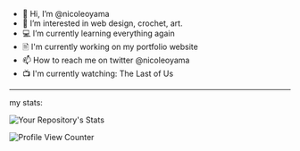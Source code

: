 - 👋 Hi, I’m @nicoleoyama
- 👀 I’m interested in web design, crochet, art.
- 💻 I’m currently learning everything again
- 🖹 I'm currently working on my portfolio website
- 📫 How to reach me on twitter @nicoleoyama
- 📺 I'm currently watching: The Last of Us

---

my stats:

![Your Repository's Stats](https://github-readme-stats.vercel.app/api/top-langs/?username=nicoleoyama&theme=white)

![Profile View Counter](https://komarev.com/ghpvc/?username=nicoleoyama)

